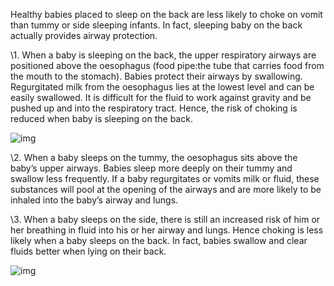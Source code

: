 Healthy babies placed to sleep on the back are less likely to choke on vomit than tummy or side sleeping infants. In fact, sleeping baby on the back actually provides airway protection.

\1. When a baby is sleeping on the back, the upper respiratory airways are positioned above the oesophagus (food pipe:the tube that carries food from the mouth to the stomach). Babies protect their airways by swallowing. Regurgitated milk from the oesophagus lies at the lowest level and can be easily swallowed. It is difficult for the fluid to work against gravity and be pushed up and into the respiratory tract. Hence, the risk of choking is reduced when baby is sleeping on the back.

![img](https://md4zk.oss-cn-beijing.aliyuncs.com/uPic/Back-is-Safest---Back-Animation.gif)

\2. When a baby sleeps on the tummy, the oesophagus sits above the baby’s upper airways. Babies sleep more deeply on their tummy and swallow less frequently. If a baby regurgitates or vomits milk or fluid, these substances will pool at the opening of the airways and are more likely to be inhaled into the baby’s airway and lungs.

\3. When a baby sleeps on the side, there is still an increased risk of him or her breathing in fluid into his or her airway and lungs. Hence choking is less likely when a baby sleeps on the back. In fact, babies swallow and clear fluids better when lying on their back.

![img](https://md4zk.oss-cn-beijing.aliyuncs.com/uPic/Back-is-Safest---Side-Tummy-Animation.gif)
